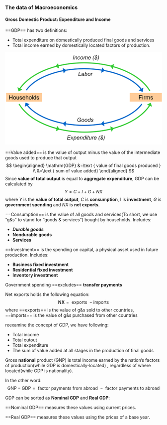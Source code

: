 ### The data of Macroeconomics

#### Gross Domestic Product: Expenditure and Income

==GDP== has two definitions:

- Total expenditure on domestically produced 
  final goods and services
- Total income earned by domestically located 
  factors of production. 

![](img/1.svg)

==Value added== is the value of output minus the value of the intermediate goods used to produce that output 
$$
\begin{aligned} \mathrm{GDP} &=\text { value of final goods produced } \\ 
&=\text { sum of value added}   
\end{aligned}
$$
Since **value of total output** is equal to **aggregate expenditure**, GDP can be calculated by 
$$
Y=C+I+G+NX
$$
where $Y$ is the **value of total output**, $C$ is **consumption**, I is **investment**, $G$ is **government spending** and $NX$ is **net exports**.

==Consumption== is the value of all goods and services(To short, we use “g&s” to stand for “goods & services”)
bought by households. Includes:

- ***Durable goods*** 
- **Nondurable goods**
- **Services**

==Investment== is the spending on capital, a physical asset used in future production. Includes:

- **Business fixed investment**
- **Residential fixed investment**
- **Inventory investment**

Government spending ==excludes== **transfer payments** 

Net exports holds the following equation:
$$
\mathbf{N X}=\text { exports }-\text{imports}
$$
where ==exports== is the value of g&s sold to other countries, ==imports== is the value of g&s purchased from other countries

reexamine the concept of GDP, we have following:

- Total income
- Total outout
- Total expenditure
- The sum of value added at all stages in the production of final goods

Gross **national** product (GNP) is total income earned by the nation’s factors of production(while GDP is domestically-located) , regardless of where located(while GDP is nationality).

In the other word:
$$
{\mathrm{GNP}-\mathrm{GDP}=
\text { factor payments from abroad }}- {\text { factor payments to abroad }}
$$

GDP can be sorted as **Nominal GDP** and **Real GDP**:

==Nominal GDP== measures these values using current prices. 

==Real GDP== measures these values using the prices of a base year. 

